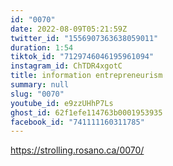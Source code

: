 ```yaml
---
id: "0070"
date: 2022-08-09T05:21:59Z
twitter_id: "1556907363638059011"
duration: 1:54
tiktok_id: "7129746046195961094"
instagram_id: ChTDR4xgotC
title: information entrepreneurism
summary: null
slug: "0070"
youtube_id: e9zzUHhP7Ls
ghost_id: 62f1efe114763b0001953935
facebook_id: "741111160311785"
---
```

https://strolling.rosano.ca/0070/
